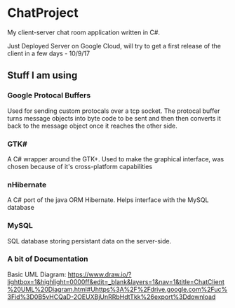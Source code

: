 # ChatProject
My client-server chat room application written in C#.

Just Deployed Server on Google Cloud, will try to get a first release of the client in a few days - 10/9/17

## Stuff I am using

### Google Protocal Buffers
Used for sending custom protocals over a tcp socket. The protocal buffer turns message objects into byte code to be sent and then
then converts it back to the message object once it reaches the other side.

### GTK#
A C# wrapper around the GTK+. Used to make the graphical interface, was chosen because of it's cross-platform capabilities

### nHibernate
A C# port of the java ORM Hibernate. Helps interface with the MySQL database

### MySQL
SQL database storing persistant data on the server-side.

### A bit of Documentation
Basic UML Diagram: https://www.draw.io/?lightbox=1&highlight=0000ff&edit=_blank&layers=1&nav=1&title=ChatClient%20UML%20Diagram.html#Uhttps%3A%2F%2Fdrive.google.com%2Fuc%3Fid%3D0B5vHCQaD-2OEUXBjUnRRbHdtTkk%26export%3Ddownload

